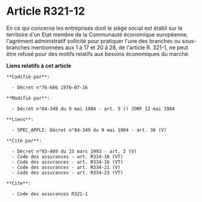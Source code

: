 # Article R321-12

En ce qui concerne les entreprises dont le siège social est établi sur le territoire d'un Etat membre de la Communauté
économique européenne, l'agrément administratif sollicité pour pratiquer l'une des branches ou sous-branches mentionnées aux
1 à 17 et 20 à 28, de l'article R. 321-1, ne peut être refusé pour des motifs relatifs aux besoins économiques du marché.

**Liens relatifs à cet article**

	**Codifié par**:

	  - Décret n°76-666 1976-07-16

	**Modifié par**:

	  - Décret n°84-349 du 9 mai 1984 - art. 3 () JORF 12 mai 1984

	**Liens**:

	  - SPEC_APPLI: Décret n°84-349 du 9 mai 1984 - art. 36 (V)

	**Cité par**:

	  - Décret n°93-469 du 23 mars 1993 - art. 2 (V)
	  - Code des assurances - art. R334-10 (VT)
	  - Code des assurances - art. R334-16 (VT)
	  - Code des assurances - art. R334-21 (V)
	  - Code des assurances - art. R334-23 (VT)

	**Cite**:

	  - Code des assurances R321-1
